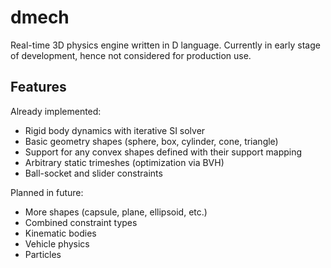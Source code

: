 dmech
=====
Real-time 3D physics engine written in D language. Currently in early stage of development, hence not considered for production use.

Features
--------
Already implemented:
* Rigid body dynamics with iterative SI solver
* Basic geometry shapes (sphere, box, cylinder, cone, triangle)
* Support for any convex shapes defined with their support mapping
* Arbitrary static trimeshes (optimization via BVH)
* Ball-socket and slider constraints

Planned in future:
* More shapes (capsule, plane, ellipsoid, etc.)
* Combined constraint types
* Kinematic bodies
* Vehicle physics
* Particles


